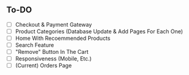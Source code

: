 ## To-DO

- [ ] Checkout & Payment Gateway
- [ ] Product Categories (Database Update & Add Pages For Each One)
- [ ] Home With Recoemmended Products
- [ ] Search Feature
- [ ] "Remove" Button In The Cart
- [ ] Responsiveness (Mobile, Etc.)
- [ ] (Current) Orders Page
